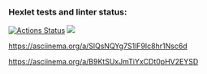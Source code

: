 ### Hexlet tests and linter status:
[![Actions Status](https://github.com/Artemka1989/python-project-49/workflows/hexlet-check/badge.svg)](https://github.com/Artemka1989/python-project-49/actions)
<a href="https://codeclimate.com/github/Artemka1989/python-project-49/maintainability"><img src="https://api.codeclimate.com/v1/badges/8ba36e38c6ba95520ab9/maintainability" /></a>

https://asciinema.org/a/SlQsNQYg7S1lF9Ic8hr1Nsc6d

https://asciinema.org/a/B9KtSUxJmTiYxCDt0pHV2EYSD


